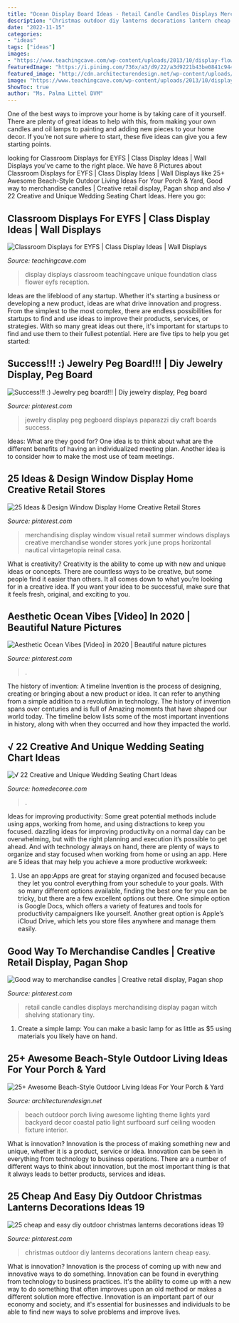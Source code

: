 ```yaml
---
title: "Ocean Display Board Ideas - Retail Candle Candles Displays Merchandising Display Pagan Witch Shelving Stationary Tiny"
description: "Christmas outdoor diy lanterns decorations lantern cheap easy"
date: "2022-11-15"
categories:
- "ideas"
tags: ["ideas"]
images:
- "https://www.teachingcave.com/wp-content/uploads/2013/10/display-flower-hands.jpg"
featuredImage: "https://i.pinimg.com/736x/a3/d9/22/a3d9221b43be0841c944102687855416.jpg"
featured_image: "http://cdn.architecturendesign.net/wp-content/uploads/2015/07/AD-Beach-Style-Outdoor-Living-Ideas-05.jpg"
image: "https://www.teachingcave.com/wp-content/uploads/2013/10/display-flower-hands.jpg"
ShowToc: true
author: "Ms. Palma Littel DVM"
---
```



One of the best ways to improve your home is by taking care of it yourself. There are plenty of great ideas to help with this, from making your own candles and oil lamps to painting and adding new pieces to your home decor. If you're not sure where to start, these five ideas can give you a few starting points.

	

		
looking for Classroom Displays for EYFS | Class Display Ideas | Wall Displays you've came to the right place. We have 8 Pictures about Classroom Displays for EYFS | Class Display Ideas | Wall Displays like 25+ Awesome Beach-Style Outdoor Living Ideas For Your Porch &amp; Yard, Good way to merchandise candles | Creative retail display, Pagan shop and also √ 22 Creative and Unique Wedding Seating Chart Ideas. Here you go:
		
    
## Classroom Displays For EYFS | Class Display Ideas | Wall Displays

<img loading=lazy src="https://www.teachingcave.com/wp-content/uploads/2013/10/display-flower-hands.jpg" onerror="this.onerror=null;this.src='https://tse1.mm.bing.net/th?id=OIP.Q950TOtmcxuNeKsCAD9lsgHaNJ&amp;pid=15.1';" alt="Classroom Displays for EYFS | Class Display Ideas | Wall Displays">

_Source: teachingcave.com_

>display displays classroom teachingcave unique foundation class flower eyfs reception. 

	

Ideas are the lifeblood of any startup. Whether it's starting a business or developing a new product, ideas are what drive innovation and progress. From the simplest to the most complex, there are endless possibilities for startups to find and use ideas to improve their products, services, or strategies. With so many great ideas out there, it's important for startups to find and use them to their fullest potential. Here are five tips to help you get started:

    
## Success!!! :) Jewelry Peg Board!!! | Diy Jewelry Display, Peg Board

<img loading=lazy src="https://i.pinimg.com/736x/5d/93/3f/5d933fc4988cf39273cf0e82fbe9d4f5--paparazzi-jewelry-peg-boards.jpg" onerror="this.onerror=null;this.src='https://tse2.mm.bing.net/th?id=OIP.xALjAobUQmvGz5PPm2R47QHaJ3&amp;pid=15.1';" alt="Success!!! :) Jewelry peg board!!! | Diy jewelry display, Peg board">

_Source: pinterest.com_

>jewelry display peg pegboard displays paparazzi diy craft boards success. 

	

Ideas: What are they good for?
One idea is to think about what are the different benefits of having an individualized meeting plan. Another idea is to consider how to make the most use of team meetings.

    
## 25 Ideas &amp; Design Window Display Home Creative Retail Stores

<img loading=lazy src="https://i.pinimg.com/736x/e8/9f/5b/e89f5bb8bebce44c88e30b9de5d62bd3.jpg" onerror="this.onerror=null;this.src='https://tse1.mm.bing.net/th?id=OIP.2fDxdWJM669t99J4DKYLGwHaLH&amp;pid=15.1';" alt="25 Ideas &amp; Design Window Display Home Creative Retail Stores">

_Source: pinterest.com_

>merchandising display window visual retail summer windows displays creative merchandise wonder stores york june props horizontal nautical vintagetopia reinal casa. 

	

What is creativity?
Creativity is the ability to come up with new and unique ideas or concepts. There are countless ways to be creative, but some people find it easier than others. It all comes down to what you’re looking for in a creative idea. If you want your idea to be successful, make sure that it feels fresh, original, and exciting to you.

    
## Aesthetic Ocean Vibes [Video] In 2020 | Beautiful Nature Pictures

<img loading=lazy src="https://i.pinimg.com/736x/07/53/4c/07534c5e41ae6a058e795e4fa174f25e.jpg" onerror="this.onerror=null;this.src='https://tse1.mm.bing.net/th?id=OIP.WZ80R2IAce6E_49fkFu0SQHaNK&amp;pid=15.1';" alt="Aesthetic Ocean Vibes [Video] in 2020 | Beautiful nature pictures">

_Source: pinterest.com_

>. 

	

The history of invention: A timeline
Invention is the process of designing, creating or bringing about a new product or idea. It can refer to anything from a simple addition to a revolution in technology. The history of invention spans over centuries and is full of Amazing moments that have shaped our world today. 
The timeline below lists some of the most important inventions in history, along with when they occurred and how they impacted the world.

    
## √ 22 Creative And Unique Wedding Seating Chart Ideas

<img loading=lazy src="https://i1.wp.com/homedecoree.com/wp-content/uploads/2019/05/2.Another-Amazing-Rustic-Wedding-Seating-Chart.jpg?resize=681%2C1024&amp;ssl=1" onerror="this.onerror=null;this.src='https://tse4.mm.bing.net/th?id=OIP.78adG1k7jknEhsBLhS7OWAHaLI&amp;pid=15.1';" alt="√ 22 Creative and Unique Wedding Seating Chart Ideas">

_Source: homedecoree.com_

>. 

	

Ideas for improving productivity: Some great potential methods include using apps, working from home, and using distractions to keep you focused.
dazzling ideas for improving productivity on a normal day can be overwhelming, but with the right planning and execution it’s possible to get ahead. And with technology always on hand, there are plenty of ways to organize and stay focused when working from home or using an app. Here are 5 ideas that may help you achieve a more productive workweek:
1. Use an app:Apps are great for staying organized and focused because they let you control everything from your schedule to your goals. With so many different options available, finding the best one for you can be tricky, but there are a few excellent options out there. One simple option is Google Docs, which offers a variety of features and tools for productivity campaigners like yourself. Another great option is Apple’s iCloud Drive, which lets you store files anywhere and manage them easily.

    
## Good Way To Merchandise Candles | Creative Retail Display, Pagan Shop

<img loading=lazy src="https://i.pinimg.com/736x/36/79/00/36790011ec4867e46cc805b312d880cb--retail-displays-visual-merchandising.jpg" onerror="this.onerror=null;this.src='https://tse4.mm.bing.net/th?id=OIP.jJig4XJolwH1BiVGQWj6MAHaJ3&amp;pid=15.1';" alt="Good way to merchandise candles | Creative retail display, Pagan shop">

_Source: pinterest.com_

>retail candle candles displays merchandising display pagan witch shelving stationary tiny. 

	

1. Create a simple lamp: You can make a basic lamp for as little as $5 using materials you likely have on hand.

    
## 25+ Awesome Beach-Style Outdoor Living Ideas For Your Porch &amp; Yard

<img loading=lazy src="http://cdn.architecturendesign.net/wp-content/uploads/2015/07/AD-Beach-Style-Outdoor-Living-Ideas-05.jpg" onerror="this.onerror=null;this.src='https://tse3.mm.bing.net/th?id=OIP._nZECffRBr-qtQA3DIzbrQHaJ4&amp;pid=15.1';" alt="25+ Awesome Beach-Style Outdoor Living Ideas For Your Porch &amp; Yard">

_Source: architecturendesign.net_

>beach outdoor porch living awesome lighting theme lights yard backyard decor coastal patio light surfboard surf ceiling wooden fixture interior. 

	

What is innovation?
Innovation is the process of making something new and unique, whether it is a product, service or idea. Innovation can be seen in everything from technology to business operations. There are a number of different ways to think about innovation, but the most important thing is that it always leads to better products, services and ideas.

    
## 25 Cheap And Easy Diy Outdoor Christmas Lanterns Decorations Ideas 19

<img loading=lazy src="https://i.pinimg.com/736x/a3/d9/22/a3d9221b43be0841c944102687855416.jpg" onerror="this.onerror=null;this.src='https://tse2.mm.bing.net/th?id=OIP.8wHE5pg8-enloD-fOLuKbwHaNF&amp;pid=15.1';" alt="25 cheap and easy diy outdoor christmas lanterns decorations ideas 19">

_Source: pinterest.com_

>christmas outdoor diy lanterns decorations lantern cheap easy. 

	

What is innovation?
Innovation is the process of coming up with new and innovative ways to do something. Innovation can be found in everything from technology to business practices. It's the ability to come up with a new way to do something that often improves upon an old method or makes a different solution more effective. Innovation is an important part of our economy and society, and it's essential for businesses and individuals to be able to find new ways to solve problems and improve lives.

